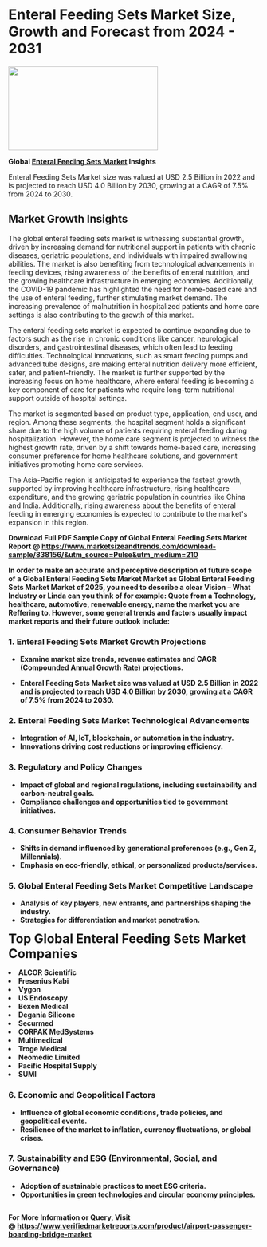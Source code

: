 <H1>Enteral Feeding Sets Market Size, Growth and Forecast from 2024 - 2031</H1><img class="aligncenter size-medium wp-image-584254" src="https://thirdeyenews.in/wp-content/uploads/2024/09/Global-Market-Research-300x168.jpeg" alt="" width="300" height="168" /><p><strong>Global&nbsp;<a href="https://www.marketsizeandtrends.com/download-sample/838156/&amp;utm_source=Pulse&amp;utm_medium=210">Enteral Feeding Sets Market</a> Insights</strong></p><p>Enteral Feeding Sets Market size was valued at USD 2.5 Billion in 2022 and is projected to reach USD 4.0 Billion by 2030, growing at a CAGR of 7.5% from 2024 to 2030.</p><p><h2>Market Growth Insights</h2> <p>The global enteral feeding sets market is witnessing substantial growth, driven by increasing demand for nutritional support in patients with chronic diseases, geriatric populations, and individuals with impaired swallowing abilities. The market is also benefiting from technological advancements in feeding devices, rising awareness of the benefits of enteral nutrition, and the growing healthcare infrastructure in emerging economies. Additionally, the COVID-19 pandemic has highlighted the need for home-based care and the use of enteral feeding, further stimulating market demand. The increasing prevalence of malnutrition in hospitalized patients and home care settings is also contributing to the growth of this market.</p> <p><strong></strong></p> <p>The enteral feeding sets market is expected to continue expanding due to factors such as the rise in chronic conditions like cancer, neurological disorders, and gastrointestinal diseases, which often lead to feeding difficulties. Technological innovations, such as smart feeding pumps and advanced tube designs, are making enteral nutrition delivery more efficient, safer, and patient-friendly. The market is further supported by the increasing focus on home healthcare, where enteral feeding is becoming a key component of care for patients who require long-term nutritional support outside of hospital settings.</p> <p>The market is segmented based on product type, application, end user, and region. Among these segments, the hospital segment holds a significant share due to the high volume of patients requiring enteral feeding during hospitalization. However, the home care segment is projected to witness the highest growth rate, driven by a shift towards home-based care, increasing consumer preference for home healthcare solutions, and government initiatives promoting home care services.</p> <p>The Asia-Pacific region is anticipated to experience the fastest growth, supported by improving healthcare infrastructure, rising healthcare expenditure, and the growing geriatric population in countries like China and India. Additionally, rising awareness about the benefits of enteral feeding in emerging economies is expected to contribute to the market's expansion in this region.</p> <p><strong></p><p><span class=""><strong>Download Full PDF Sample Copy of Global Enteral Feeding Sets Market Report</strong> @ <a href="https://www.marketsizeandtrends.com/download-sample/838156/&amp;utm_source=Pulse&amp;utm_medium=210" target="_blank">https://www.marketsizeandtrends.com/download-sample/838156/&amp;utm_source=Pulse&amp;utm_medium=210</a></span></p><p>In order to make an accurate and perceptive description of future scope of a Global&nbsp;Enteral Feeding Sets Market Market as Global&nbsp;Enteral Feeding Sets Market Market of 2025, you need to describe a clear Vision &ndash; What Industry or Linda can you think of for example: Quote from a Technology, healthcare, automotive, renewable energy, name the market you are Reffering to. However, some general trends and factors usually impact market reports and their future outlook include:</p><h3>1.&nbsp;<strong>Enteral Feeding Sets Market Growth Projections</strong></h3><ul><li>Examine market size trends, revenue estimates and CAGR (Compounded Annual Growth Rate) projections.</li><li><p>Enteral Feeding Sets Market size was valued at USD 2.5 Billion in 2022 and is projected to reach USD 4.0 Billion by 2030, growing at a CAGR of 7.5% from 2024 to 2030.</p></li></ul><h3>2.&nbsp;<strong>Enteral Feeding Sets Market Technological Advancements</strong></h3><ul><li>Integration of AI, IoT, blockchain, or automation in the industry.</li><li>Innovations driving cost reductions or improving efficiency.</li></ul><h3>3.&nbsp;<strong>Regulatory and Policy Changes</strong></h3><ul><li>Impact of global and regional regulations, including sustainability and carbon-neutral goals.</li><li>Compliance challenges and opportunities tied to government initiatives.</li></ul><h3>4.&nbsp;<strong>Consumer Behavior Trends</strong></h3><ul><li>Shifts in demand influenced by generational preferences (e.g., Gen Z, Millennials).</li><li>Emphasis on eco-friendly, ethical, or personalized products/services.</li></ul><h3>5.&nbsp;<strong>Global Enteral Feeding Sets Market Competitive Landscape</strong></h3><ul><li>Analysis of key players, new entrants, and partnerships shaping the industry.</li><li>Strategies for differentiation and market penetration.</li></ul><p data-pm-slice="1 1 []"><span style="color: inherit; font-family: inherit; font-size: 25px;">Top Global Enteral Feeding Sets Market Companies</span></p><div class="" data-test-id=""><p><li>ALCOR Scientific</li><li> Fresenius Kabi</li><li> Vygon</li><li> US Endoscopy</li><li> Bexen Medical</li><li> Degania Silicone</li><li> Securmed</li><li> CORPAK MedSystems</li><li> Multimedical</li><li> Troge Medical</li><li> Neomedic Limited</li><li> Pacific Hospital Supply</li><li> SUMI</li></p></div><h3>6.&nbsp;<strong>Economic and Geopolitical Factors</strong></h3><ul><li>Influence of global economic conditions, trade policies, and geopolitical events.</li><li>Resilience of the market to inflation, currency fluctuations, or global crises.</li></ul><h3>7.&nbsp;<strong>Sustainability and ESG (Environmental, Social, and Governance)</strong></h3><ul><li>Adoption of sustainable practices to meet ESG criteria.</li><li>Opportunities in green technologies and circular economy principles.</li></ul><h2><strong style="font-size: 14px;">For More Information or Query, Visit @&nbsp;</strong><a style="background-color: #ffffff; font-size: 14px;" href="https://www.marketsizeandtrends.com/report/enteral-feeding-sets-market/" target="_blank">https://www.verifiedmarketreports.com/product/airport-passenger-boarding-bridge-market</a></h2>
